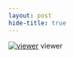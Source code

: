```yaml
---
layout: post
hide-title: true
---
```

[![viewer](https://dl.dropbox.com/u/4255155/blog/600/viewer.jpg)](https://dl.dropbox.com/u/4255155/blog/viewer.jpg)
viewer